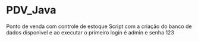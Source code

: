 # PDV_Java
 Ponto de venda com controle de estoque
Script com a criação do banco de dados  disponivel e ao executar  o primeiro login é admin e senha 123
